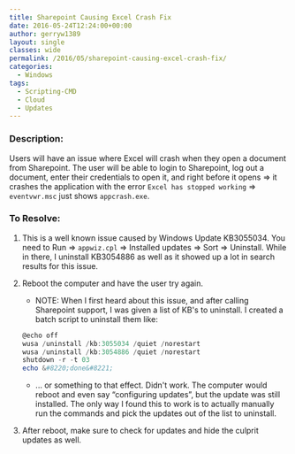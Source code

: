```yaml
---
title: Sharepoint Causing Excel Crash Fix
date: 2016-05-24T12:24:00+00:00
author: gerryw1389
layout: single
classes: wide
permalink: /2016/05/sharepoint-causing-excel-crash-fix/
categories:
  - Windows
tags:
  - Scripting-CMD
  - Cloud
  - Updates
---
```

<!--more-->

### Description:

Users will have an issue where Excel will crash when they open a document from Sharepoint. The user will be able to login to Sharepoint, log out a document, enter their credentials to open it, and right before it opens => it crashes the application with the error `Excel has stopped working` => `eventvwr.msc` just shows `appcrash.exe`.

### To Resolve:

1. This is a well known issue caused by Windows Update KB3055034. You need to Run => `appwiz.cpl` => Installed updates => Sort => Uninstall. While in there, I uninstall KB3054886 as well as it showed up a lot in search results for this issue.

2. Reboot the computer and have the user try again.

   - NOTE: When I first heard about this issue, and after calling Sharepoint support, I was given a list of KB's to uninstall. I created a batch script to uninstall them like:

   ```powershell
   @echo off  
   wusa /uninstall /kb:3055034 /quiet /norestart  
   wusa /uninstall /kb:3054886 /quiet /norestart  
   shutdown -r -t 03  
   echo &#8220;done&#8221;
   ```

   - ... or something to that effect. Didn't work. The computer would reboot and even say &#8220;configuring updates&#8221;, but the update was still installed. The only way I found this to work is to actually manually run the commands and pick the updates out of the list to uninstall.

3. After reboot, make sure to check for updates and hide the culprit updates as well.